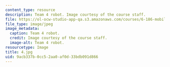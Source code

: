 ```yaml
---
content_type: resource
description: Team 4 robot. Image courtesy of the course staff.
file: https://ol-ocw-studio-app-qa.s3.amazonaws.com/courses/6-186-mobile-autonomous-systems-laboratory-january-iap-2005/9acb337b0cc52aa0af0d33bdb091d866_4.jpg
file_type: image/jpeg
image_metadata:
  caption: Team 4 robot.
  credit: Image courtesy of the course staff.
  image-alt: Team 4 robot.
resourcetype: Image
title: 4.jpg
uid: 9acb337b-0cc5-2aa0-af0d-33bdb091d866
---
```

